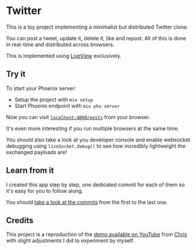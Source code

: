 # Twitter

This is a toy project implementing a minimalist but distributed
Twitter clone.

You can post a tweet, update it, delete it, like and repost. All of
this is done in real-time and distributed across browsers.

This is implemented using
[LiveView](https://github.com/phoenixframework/phoenix_live_view)
exclusively.

## Try it

To start your Phoenix server:

  * Setup the project with `mix setup`
  * Start Phoenix endpoint with `mix phx.server`

Now you can visit [`localhost:4000/posts`](http://localhost:4000/posts) from your browser.

It's even more interesting if you run multiple browsers at the same
time.

You should also take a look at you developer console and enable
websocket debugging using `liveSocket.debug()` to see how incredibly
lightweight the exchanged payloads are!


## Learn from it

I created this app step by step, one dedicated commit for each of them so
it's easy for you to follow along.

You should [take a look at the
commits](https://github.com/Bounga/TwitterLiveView/master/commits)
from the first to the last one.

## Credits

This project is a reproduction of the [demo available on
YouTube](https://www.youtube.com/watch?v=MZvmYaFkNJI) from
[Chris](https://github.com/chrismccord) with slight adjustments I did
to experiment by myself.
